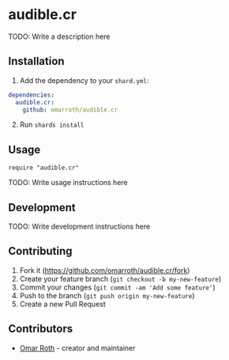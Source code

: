 # audible.cr

TODO: Write a description here

## Installation

1. Add the dependency to your `shard.yml`:
```yaml
dependencies:
  audible.cr:
    github: omarroth/audible.cr
```
2. Run `shards install`

## Usage

```crystal
require "audible.cr"
```

TODO: Write usage instructions here

## Development

TODO: Write development instructions here

## Contributing

1. Fork it (<https://github.com/omarroth/audible.cr/fork>)
2. Create your feature branch (`git checkout -b my-new-feature`)
3. Commit your changes (`git commit -am 'Add some feature'`)
4. Push to the branch (`git push origin my-new-feature`)
5. Create a new Pull Request

## Contributors

- [Omar Roth](https://github.com/omarroth) - creator and maintainer
